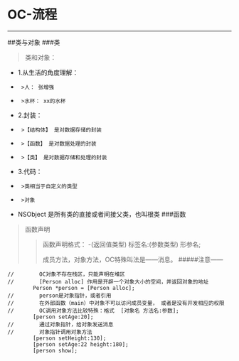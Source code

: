 # OC-流程
---
##类与对象
###类
>类和对象：
 * 1.从生活的角度理解：
 *      >人： 张增强
 *      >水杯： xx的水杯
 * 2.封装：
 *      >【结构体】 是对数据存储的封装
 *      >【函数】 是对数据处理的封装
 *      >【类】 是对数据存储和处理的封装
 * 3.代码：
 *      >类相当于自定义的类型
 *      >对象
 * NSObject 是所有类的直接或者间接父类，也叫根类
###函数
>函数声明
>>函数声明格式： -(返回值类型) 标签名:(参数类型) 形参名;
>>
>>成员方法，对象方法，OC特殊叫法是——消息。
#####注意——
```
//        OC对象不存在栈区，只能声明在堆区
//        [Person alloc] 作用是开辟一个对象大小的空间，并返回对象的地址
        Person *person = [Person alloc];
//        person是对象指针，或者引用
//        在外部函数（main）中对象不可以访问成员变量， 或者是没有开发相应的权限
//        OC调用对象方法比较特殊：格式  [对象名 方法名:参数];
        [person setAge:20];
//        通过对象指针，给对象发送消息
//        对象指针调用对象方法
        [person setHeight:130];
        [person setAge:22 height:180];
        [person show];
```

